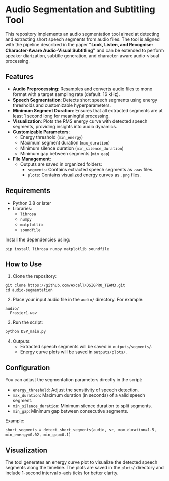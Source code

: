# Audio Segmentation and Subtitling Tool

This repository implements an audio segmentation tool aimed at detecting and extracting short speech segments from audio files. The tool is aligned with the pipeline described in the paper **"Look, Listen, and Recognise: Character-Aware Audio-Visual Subtitling"** and can be extended to perform speaker diarization, subtitle generation, and character-aware audio-visual processing.

## Features

- **Audio Preprocessing**: Resamples and converts audio files to mono format with a target sampling rate (default: 16 kHz).
- **Speech Segmentation**: Detects short speech segments using energy thresholds and customizable hyperparameters.
- **Minimum Segment Duration**: Ensures that all extracted segments are at least 1 second long for meaningful processing.
- **Visualization**: Plots the RMS energy curve with detected speech segments, providing insights into audio dynamics.
- **Customizable Parameters**:
  - Energy threshold (`min_energy`)
  - Maximum segment duration (`max_duration`)
  - Minimum silence duration (`min_silence_duration`)
  - Minimum gap between segments (`min_gap`)
- **File Management**:
  - Outputs are saved in organized folders:
    - `segments`: Contains extracted speech segments as `.wav` files.
    - `plots`: Contains visualized energy curves as `.png` files.

## Requirements

- Python 3.8 or later
- Libraries:
  - `librosa`
  - `numpy`
  - `matplotlib`
  - `soundfile`

Install the dependencies using:
```
pip install librosa numpy matplotlib soundfile
```

## How to Use

1. Clone the repository:
```
git clone https://github.com/AxcelT/DSIGPRO_TEAM3.git
cd audio-segmentation
```

2. Place your input audio file in the `audio/` directory. For example:
```
audio/
  Frasier1.wav
```

3. Run the script:
```
python DSP_main.py
```

4. Outputs:
   - Extracted speech segments will be saved in `outputs/segments/`.
   - Energy curve plots will be saved in `outputs/plots/`.

## Configuration

You can adjust the segmentation parameters directly in the script:
- `energy_threshold`: Adjust the sensitivity of speech detection.
- `max_duration`: Maximum duration (in seconds) of a valid speech segment.
- `min_silence_duration`: Minimum silence duration to split segments.
- `min_gap`: Minimum gap between consecutive segments.

Example:
```
short_segments = detect_short_segments(audio, sr, max_duration=1.5, min_energy=0.02, min_gap=0.1)
```

## Visualization

The tool generates an energy curve plot to visualize the detected speech segments along the timeline. The plots are saved in the `plots/` directory and include 1-second interval x-axis ticks for better clarity.
